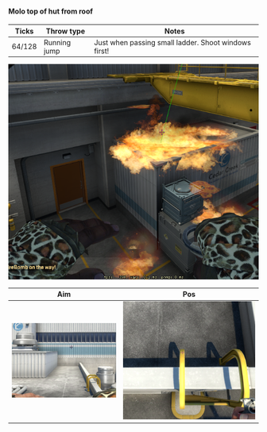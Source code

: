 #### Molo top of hut from roof

| Ticks  | Throw type   | Notes |
| ------ | ------------ | ----- |
| 64/128 | Running jump | Just when passing small ladder. Shoot windows first! |

![](nuke-result-molo-hut.png)

| Aim| Pos |
|----|-----|
| ![](nuke-aim-molo-hut.png) | ![](nuke-pos-molo-hut.png) |
